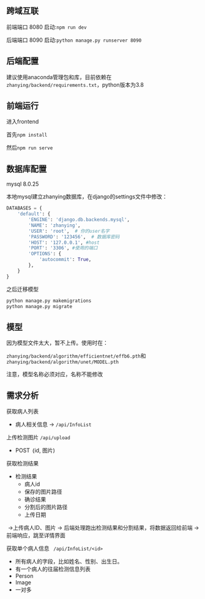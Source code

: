 ## 跨域互联


前端端口 8080 启动:`npm run dev`

后端端口 8090    启动:`python manage.py runserver 8090`

## 后端配置

建议使用anaconda管理包和库，目前依赖在`zhanying/backend/requirements.txt`，python版本为3.8

## 前端运行

进入frontend

首先`npm install`

然后`npm run serve`

## 数据库配置

mysql 8.0.25

本地mysql建立zhanying数据库，在django的settings文件中修改：
```python
DATABASES = {
    'default': {
        'ENGINE': 'django.db.backends.mysql',
        'NAME': 'zhanying',
        'USER': 'root',  # 你的user名字
        'PASSWORD': '123456',  # 数据库密码
        'HOST': '127.0.0.1', #host
        'PORT': '3306', #使用的端口
        'OPTIONS': {
            'autocommit': True,
        },
    }
}
```
之后迁移模型

```python
python manage.py makemigrations
python manage.py migrate
```



## 模型

因为模型文件太大，暂不上传。使用时在：

`zhanying/backend/algorithm/efficientnet/effb6.pth`和`zhanying/backend/algorithm/unet/MODEL.pth`

注意，模型名称必须对应，名称不能修改

## 需求分析

获取病人列表

* 病人相关信息 -> `/api/InfoList`

上传检测图片 `/api/upload`

- POST ｛id, 图片)

获取检测结果 

- 检测结果
  - 病人id
  - 保存的图片路径
  - 确诊结果
  - 分割后的图片路径
  - 上传日期

​	->上传病人ID、图片 ->  后端处理跑出检测结果和分割结果，将数据返回给前端 -> 前端响应，跳至详情界面

获取单个病人信息 ` /api/InfoList/<id>`

- 所有病人的字段，比如姓名、性别、出生日。
- 有一个病人的往届检测信息列表
- Person
- Image
- 一对多
